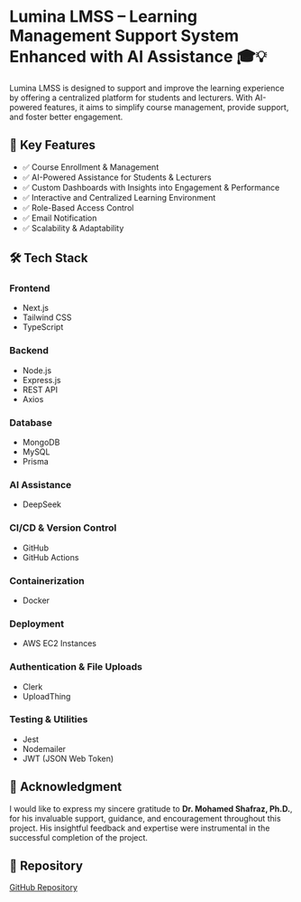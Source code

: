# Lumina LMSS – Learning Management Support System Enhanced with AI Assistance 🎓💡

Lumina LMSS is designed to support and improve the learning experience by offering a centralized platform for students and lecturers. With AI-powered features, it aims to simplify course management, provide support, and foster better engagement.

## 🚀 Key Features

- ✅ Course Enrollment & Management  
- ✅ AI-Powered Assistance for Students & Lecturers  
- ✅ Custom Dashboards with Insights into Engagement & Performance  
- ✅ Interactive and Centralized Learning Environment  
- ✅ Role-Based Access Control  
- ✅ Email Notification  
- ✅ Scalability & Adaptability  

## 🛠️ Tech Stack

### Frontend
- Next.js  
- Tailwind CSS  
- TypeScript  

### Backend
- Node.js  
- Express.js  
- REST API  
- Axios  

### Database
- MongoDB  
- MySQL  
- Prisma  

### AI Assistance
- DeepSeek  

### CI/CD & Version Control
- GitHub  
- GitHub Actions  

### Containerization
- Docker  

### Deployment
- AWS EC2 Instances  

### Authentication & File Uploads
- Clerk  
- UploadThing  

### Testing & Utilities
- Jest  
- Nodemailer  
- JWT (JSON Web Token)  

## 🙏 Acknowledgment

I would like to express my sincere gratitude to **Dr. Mohamed Shafraz, Ph.D.**, for his invaluable support, guidance, and encouragement throughout this project. His insightful feedback and expertise were instrumental in the successful completion of the project.

## 📎 Repository

[GitHub Repository](https://github.com/Rashminda121/Lmss.git)
